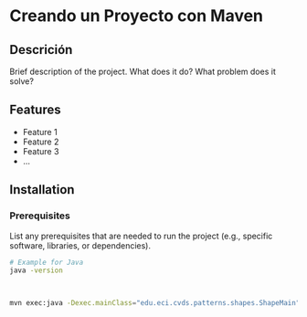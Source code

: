 # Creando un Proyecto con Maven

## Descrición

Brief description of the project. What does it do? What problem does it solve?

## Features

- Feature 1
- Feature 2
- Feature 3
- ...

## Installation

### Prerequisites

List any prerequisites that are needed to run the project (e.g., specific software, libraries, or dependencies).

```bash
# Example for Java
java -version



mvn exec:java -Dexec.mainClass="edu.eci.cvds.patterns.shapes.ShapeMain" -Dexec.args="Hexagon"